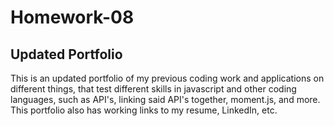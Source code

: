 # Homework-08

## Updated Portfolio

This is an updated portfolio of my previous coding work and applications on different things, that test different skills in javascript and other coding languages, such as API's, linking said API's together, moment.js, and more. This portfolio also has working links to my resume, LinkedIn, etc.
